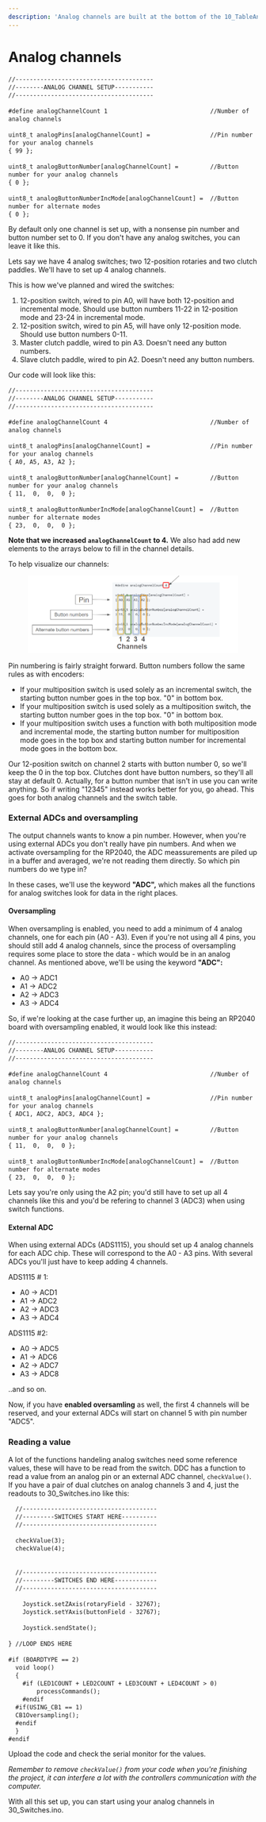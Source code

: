 ```yaml
---
description: 'Analog channels are built at the bottom of the 10_TableAndAnalog.ino:'
---
```


# Analog channels

```
//---------------------------------------
//--------ANALOG CHANNEL SETUP-----------
//---------------------------------------

#define analogChannelCount 1                             //Number of analog channels

uint8_t analogPins[analogChannelCount] =                 //Pin number for your analog channels
{ 99 };

uint8_t analogButtonNumber[analogChannelCount] =         //Button number for your analog channels
{ 0 };

uint8_t analogButtonNumberIncMode[analogChannelCount] =  //Button number for alternate modes
{ 0 };

```

By default only one channel is set up, with a nonsense pin number and button number set to 0. If you don't have any analog switches, you can leave it like this.&#x20;

Lets say we have 4 analog switches; two 12-position rotaries and two clutch paddles. We'll have to set up 4 analog channels.&#x20;

This is how we've planned and  wired the switches:

1. 12-position switch, wired to pin A0, will have both 12-position and incremental mode. Should use button numbers 11-22 in 12-position mode and 23-24 in incremental mode.
2. 12-position switch, wired to pin A5, will have only 12-position mode. Should use button numbers 0-11.
3. Master clutch paddle, wired to pin A3. Doesn't need any button numbers.
4. Slave clutch paddle, wired to pin A2. Doesn't need any button numbers.&#x20;

Our code will look like this:

```
//---------------------------------------
//--------ANALOG CHANNEL SETUP-----------
//---------------------------------------

#define analogChannelCount 4                             //Number of analog channels

uint8_t analogPins[analogChannelCount] =                 //Pin number for your analog channels
{ A0, A5, A3, A2 };

uint8_t analogButtonNumber[analogChannelCount] =         //Button number for your analog channels
{ 11,  0,  0,  0 };

uint8_t analogButtonNumberIncMode[analogChannelCount] =  //Button number for alternate modes
{ 23,  0,  0,  0 };

```

**Note that we increased `analogChannelCount` to 4.** We also had add new elements to the arrays below to fill in the channel details.&#x20;

To help visualize our channels:

<figure><img src="../../../.gitbook/assets/image (13) (1).png" alt=""><figcaption></figcaption></figure>

Pin numbering is fairly straight forward. Button numbers follow the same rules as with encoders:

* If your multiposition switch is used solely as an incremental switch, the starting button number goes in the top box. "0" in bottom box.
* If your multiposition switch is used solely as a multiposition switch, the starting button number goes in the top box. "0" in bottom box.
* If your multiposition switch uses a function with both multiposition mode and incremental mode, the starting button number for multiposition mode goes in the top box and starting button number for incremental mode goes in the bottom box.

Our 12-position switch on channel 2 starts with button number 0, so we'll keep the 0 in the top box. Clutches dont have button numbers, so they'll all stay at default 0. Actually, for a button number that isn't in use you can write anything. So if writing "12345" instead works better for you, go ahead. This goes for both analog channels and the switch table.

### External ADCs and oversampling

The output channels wants to know a pin number. However, when you're using external ADCs you don't really have pin numbers. And when we activate oversampling for the RP2040, the ADC meassurements are piled up in a buffer and averaged, we're not reading them directly. So which pin numbers do we type in?

In these cases, we'll use the keyword **"ADC",** which makes all the functions for analog switches look for data in the right places.&#x20;

#### Oversampling

When oversampling is enabled, you need to add a minimum of 4 analog channels, one for each pin (A0 - A3). Even if you're not using all 4 pins, you should still add 4 analog channels, since the process of oversampling requires some place to store the data - which would be in an analog channel. As mentioned above, we'll be using the keyword **"ADC":**

* A0 -> ADC1
* A1  -> ADC2
* A2 -> ADC3
* A3 -> ADC4

So, if we're looking at the case further up, an imagine this being an RP2040 board with oversampling enabled, it would look like this instead:

```
//---------------------------------------
//--------ANALOG CHANNEL SETUP-----------
//---------------------------------------

#define analogChannelCount 4                             //Number of analog channels

uint8_t analogPins[analogChannelCount] =                 //Pin number for your analog channels
{ ADC1, ADC2, ADC3, ADC4 };

uint8_t analogButtonNumber[analogChannelCount] =         //Button number for your analog channels
{ 11,  0,  0,  0 };

uint8_t analogButtonNumberIncMode[analogChannelCount] =  //Button number for alternate modes
{ 23,  0,  0,  0 };

```

Lets say you're only using the A2 pin; you'd still have to set up all 4 channels like this and you'd be refering to channel 3 (ADC3) when using switch functions.&#x20;

#### External ADC

When using external ADCs (ADS1115), you should set up 4 analog channels for each ADC chip. These will correspond to the A0 - A3 pins. With several ADCs you'll just have to keep adding 4 channels.&#x20;

ADS1115 # 1:

* A0 -> ACD1
* A1 -> ADC2
* A2 -> ADC3
* A3 -> ADC4

ADS1115 #2:

* A0 -> ADC5
* A1 -> ADC6
* A2 -> ADC7
* A3 -> ADC8

..and so on.

Now, if you have **enabled oversamling** as well, the first 4 channels will be reserved, and your external ADCs will start on channel 5 with pin number "ADC5".&#x20;

### Reading a value

A lot of the functions handeling analog switches need some reference values, these will have to be read from the switch. DDC has a function to read a value from an analog pin or an external ADC channel, `checkValue()`. If you have a pair of dual clutches on analog channels 3 and 4, just the readouts to 30\_Switches.ino like this:

```
  //--------------------------------------
  //---------SWITCHES START HERE----------
  //--------------------------------------

  checkValue(3);
  checkValue(4);
  
  
  //--------------------------------------
  //---------SWITCHES END HERE------------
  //--------------------------------------

	Joystick.setZAxis(rotaryField - 32767);
	Joystick.setYAxis(buttonField - 32767);

	Joystick.sendState();

} //LOOP ENDS HERE

#if (BOARDTYPE == 2)
  void loop()
  {
	#if (LED1COUNT + LED2COUNT + LED3COUNT + LED4COUNT > 0)
		processCommands();
	#endif
  #if(USING_CB1 == 1)
  CB1Oversampling();
  #endif
  }
#endif
```

Upload the code and check the serial monitor for the values.&#x20;

_Remember to remove `checkValue()` from your code when you're finishing the project, it can interfere a lot with the controllers communication with the computer._

With all this set up, you can start using your analog channels in 30\_Switches.ino.
